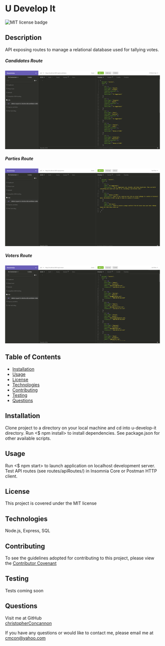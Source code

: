 # U Develop It

![MIT license badge](https://img.shields.io/badge/license-MIT-green)

## Description
API exposing routes to manage a relational database used for tallying votes.

##### Candidates Route
![Candidates Route Screenshot](./assets/images/screenshot.png)
##### Parties Route
![Parties Route Screenshot](./assets/images/screenshot2.png)
##### Voters Route
![Voters Route Screenshot](./assets/images/screenshot3.png)

## Table of Contents
  * [Installation](#installation)
  * [Usage](#usage)
  * [License](#license)
  * [Technologies](#technologies)
  * [Contributing](#contributing)
  * [Testing](#testing)
  * [Questions](#questions)
  
## Installation
Clone project to a directory on your local machine and cd into u-develop-it directory.  Run <$ npm install> to install dependencies.  See package.json for other available scripts.

## Usage
Run <$ npm start> to launch application on localhost development server.  Test API routes (see routes/apiRoutes/) in Insomnia Core or Postman HTTP client. 

## License 
This project is covered under the MIT license 

## Technologies 
Node.js, Express, SQL

## Contributing
To see the guidelines adopted for contributing to this project, please view the [Contributor Covenant](https://www.contributor-covenant.org/version/2/0/code_of_conduct/code_of_conduct.txt)

## Testing
Tests coming soon

## Questions
Visit me at GitHub  
[christopherConcannon](https://github.com/christopherConcannon)
  
If you have any questions or would like to contact me, please email me at  
[cmcon@yahoo.com](mailto:cmcon@yahoo.com)

